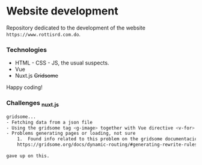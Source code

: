 # Website development

Repository dedicated to the development of the website `https://www.rottisrd.com.do`. 

### Technologies

- HTML - CSS - JS, the usual suspects.
- Vue
- Nuxt.js  ~~Gridsome~~ 

Happy coding!

### Challenges <sub>nuxt.js</sub>



```bash
gridsome...
- Fetching data from a json file
- Using the gridsome tag <g-image> together with Vue directive <v-for>    
- Problems generating pages or loading, not sure
    1.  Found info related to this problem on the gridsome documentacion. Turns out that gridsome will not generate all the dynamically generated pages (which is very inteligent).
    https://gridsome.org/docs/dynamic-routing/#generating-rewrite-rules
        
gave up on this.
```
